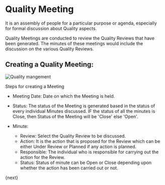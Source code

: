 # Quality Meeting

 It is an assembly of people for a particular purpose or agenda, especially for formal discussion about Quality aspects.

 Quality Meetings are conducted to review the Quality Reviews that have been generated. The minutes of these meetings would include the discussion on the various Quality Reviews.

## Creating a Quality Meeting:
 
 <img class="screenshot" alt="Quality mangement" src="{{docs_base_url}}/assets/img/quality-management/Quality_meeting.png">

 Steps for creating a Meeting

 * Meeting Date: Date on which the Meeting is held.

 * Status: The status of the Meeting is generated based in the status of every individual Minutes discussed. IF the status of all the minutes is Close, then Status of the Meeting will be 'Close' else 'Open'.

 * Minute:

    - Review: Select the Quality Review to be discussed.
    - Action: It is the action that is proposed for the Review which can be either Under Review or Planned if any action is planned.
    - Responsible: The individual who is responsible for carrying out the action for the Review.
    - Status: Status of minute can be Open or Close depending upon whether the action has been carried out or not.

{next}